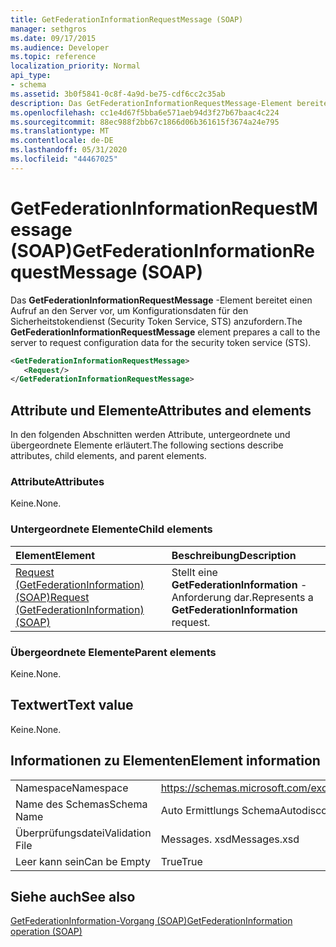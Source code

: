```yaml
---
title: GetFederationInformationRequestMessage (SOAP)
manager: sethgros
ms.date: 09/17/2015
ms.audience: Developer
ms.topic: reference
localization_priority: Normal
api_type:
- schema
ms.assetid: 3b0f5841-0c8f-4a9d-be75-cdf6cc2c35ab
description: Das GetFederationInformationRequestMessage-Element bereitet einen Aufruf an den Server vor, um Konfigurationsdaten für den Sicherheitstokendienst (Security Token Service, STS) anzufordern.
ms.openlocfilehash: cc1e4d67f5bba6e571aeb94d3f27b67baac4c224
ms.sourcegitcommit: 88ec988f2bb67c1866d06b361615f3674a24e795
ms.translationtype: MT
ms.contentlocale: de-DE
ms.lasthandoff: 05/31/2020
ms.locfileid: "44467025"
---
```

# <a name="getfederationinformationrequestmessage-soap"></a><span data-ttu-id="01ff3-103">GetFederationInformationRequestMessage (SOAP)</span><span class="sxs-lookup"><span data-stu-id="01ff3-103">GetFederationInformationRequestMessage (SOAP)</span></span>

<span data-ttu-id="01ff3-104">Das **GetFederationInformationRequestMessage** -Element bereitet einen Aufruf an den Server vor, um Konfigurationsdaten für den Sicherheitstokendienst (Security Token Service, STS) anzufordern.</span><span class="sxs-lookup"><span data-stu-id="01ff3-104">The **GetFederationInformationRequestMessage** element prepares a call to the server to request configuration data for the security token service (STS).</span></span> 
  
```XML
<GetFederationInformationRequestMessage>
   <Request/>
</GetFederationInformationRequestMessage>

```

## <a name="attributes-and-elements"></a><span data-ttu-id="01ff3-105">Attribute und Elemente</span><span class="sxs-lookup"><span data-stu-id="01ff3-105">Attributes and elements</span></span>

<span data-ttu-id="01ff3-106">In den folgenden Abschnitten werden Attribute, untergeordnete und übergeordnete Elemente erläutert.</span><span class="sxs-lookup"><span data-stu-id="01ff3-106">The following sections describe attributes, child elements, and parent elements.</span></span>
  
### <a name="attributes"></a><span data-ttu-id="01ff3-107">Attribute</span><span class="sxs-lookup"><span data-stu-id="01ff3-107">Attributes</span></span>

<span data-ttu-id="01ff3-108">Keine.</span><span class="sxs-lookup"><span data-stu-id="01ff3-108">None.</span></span>
  
### <a name="child-elements"></a><span data-ttu-id="01ff3-109">Untergeordnete Elemente</span><span class="sxs-lookup"><span data-stu-id="01ff3-109">Child elements</span></span>

|<span data-ttu-id="01ff3-110">**Element**</span><span class="sxs-lookup"><span data-stu-id="01ff3-110">**Element**</span></span>|<span data-ttu-id="01ff3-111">**Beschreibung**</span><span class="sxs-lookup"><span data-stu-id="01ff3-111">**Description**</span></span>|
|:-----|:-----|
|[<span data-ttu-id="01ff3-112">Request (GetFederationInformation) (SOAP)</span><span class="sxs-lookup"><span data-stu-id="01ff3-112">Request (GetFederationInformation) (SOAP)</span></span>](request-getfederationinformationsoap.md) <br/> |<span data-ttu-id="01ff3-113">Stellt eine **GetFederationInformation** -Anforderung dar.</span><span class="sxs-lookup"><span data-stu-id="01ff3-113">Represents a **GetFederationInformation** request.</span></span>  <br/> |
   
### <a name="parent-elements"></a><span data-ttu-id="01ff3-114">Übergeordnete Elemente</span><span class="sxs-lookup"><span data-stu-id="01ff3-114">Parent elements</span></span>

<span data-ttu-id="01ff3-115">Keine.</span><span class="sxs-lookup"><span data-stu-id="01ff3-115">None.</span></span>
  
## <a name="text-value"></a><span data-ttu-id="01ff3-116">Textwert</span><span class="sxs-lookup"><span data-stu-id="01ff3-116">Text value</span></span>

<span data-ttu-id="01ff3-117">Keine.</span><span class="sxs-lookup"><span data-stu-id="01ff3-117">None.</span></span>
  
## <a name="element-information"></a><span data-ttu-id="01ff3-118">Informationen zu Elementen</span><span class="sxs-lookup"><span data-stu-id="01ff3-118">Element information</span></span>

|||
|:-----|:-----|
|<span data-ttu-id="01ff3-119">Namespace</span><span class="sxs-lookup"><span data-stu-id="01ff3-119">Namespace</span></span>  <br/> |https://schemas.microsoft.com/exchange/2010/Autodiscover  <br/> |
|<span data-ttu-id="01ff3-120">Name des Schemas</span><span class="sxs-lookup"><span data-stu-id="01ff3-120">Schema Name</span></span>  <br/> |<span data-ttu-id="01ff3-121">Auto Ermittlungs Schema</span><span class="sxs-lookup"><span data-stu-id="01ff3-121">Autodiscover schema</span></span>  <br/> |
|<span data-ttu-id="01ff3-122">Überprüfungsdatei</span><span class="sxs-lookup"><span data-stu-id="01ff3-122">Validation File</span></span>  <br/> |<span data-ttu-id="01ff3-123">Messages. xsd</span><span class="sxs-lookup"><span data-stu-id="01ff3-123">Messages.xsd</span></span>  <br/> |
|<span data-ttu-id="01ff3-124">Leer kann sein</span><span class="sxs-lookup"><span data-stu-id="01ff3-124">Can be Empty</span></span>  <br/> |<span data-ttu-id="01ff3-125">True</span><span class="sxs-lookup"><span data-stu-id="01ff3-125">True</span></span>  <br/> |
   
## <a name="see-also"></a><span data-ttu-id="01ff3-126">Siehe auch</span><span class="sxs-lookup"><span data-stu-id="01ff3-126">See also</span></span>



[<span data-ttu-id="01ff3-127">GetFederationInformation-Vorgang (SOAP)</span><span class="sxs-lookup"><span data-stu-id="01ff3-127">GetFederationInformation operation (SOAP)</span></span>](getfederationinformation-operation-soap.md)

